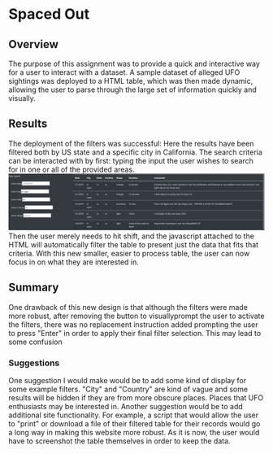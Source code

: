 # Spaced Out

## Overview

The purpose of this assignment was to provide a quick and interactive way for a user to interact with a dataset.
A sample dataset of alleged UFO sightings was deployed to a HTML table, which was then made dynamic, allowing the
user to parse through the large set of information quickly and visually.

## Results

The deployment of the filters was successful:
Here the results have been filtered both by US state and a specific city in California. The search criteria can be
interacted with by first: typing the input the user wishes to search for in one or all of the provided areas.
![Filter](https://github.com/Jelsik/UFOtablefilter/blob/main/UFOs/static/images/filterexample.PNG)
Then the user merely needs to hit shift, and the javascript attached to the HTML will automatically filter the
table to present just the data that fits that criteria. With this new smaller, easier to process table, the user can
now focus in on what they are interested in.

## Summary

One drawback of this new design is that although the filters were made more robust, after removing the button to visuallyprompt the user to activate the filters, there was no replacement instruction added prompting the user to press "Enter" in order to apply their final filter selection. This may lead to some confusion

### Suggestions

One suggestion I would make would be to add some kind of display for some example filters. "City" and "Country" are kind
of vague and some results will be hidden if they are from more obscure places. Places that UFO enthusiasts may be interested
in. Another suggestion would be to add additional site functionality. For example, a script that would allow the user
to "print" or download a file of their filtered table for their records would go a long way in making this website more robust.
As it is now, the user would have to screenshot the table themselves in order to keep the data.
